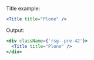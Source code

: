 Title example:

```jsx
<Title title="Plone" />
```

Output:

```jsx noeditor
<div className={'rsg--pre-42'}>
  <Title title="Plone" />
</div>
```
